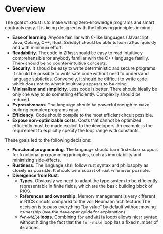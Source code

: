 # Overview

The goal of ZRust is to make writing zero-knowledge programs and smart
contracts easy. It is being designed with the following principles in mind:

- **Ease of learning**. Anyone familiar with C-like languages (Javascript, Java, Golang,
 C++, Rust, Solidity) should be able to learn ZRust quickly and with
 minimum effort.
- **Readability**. The code in ZRust should be easy to read intuitively
 comprehensible for anybody familiar with the C++ language familiy. There should
 be no counter-intuitive concepts.
- **Security**. It should be easy to write deterministic and secure programs.
 It should be possible to write safe code without need to understand language
 subtleties. Conversely, it should be difficult to write code which does not do
 what it intuitively appears to be doing.
- **Minimalism and simplicity**. Less code is better. There should ideally be
 only one way to do something efficiently. Complexity should be reduced.
- **Expressiveness**. The language should be powerful enough to make building
 complex programs easy.
- **Efficiency**. Code should compile to the most efficient circuit possible.
- **Expose non-optimizable costs**. Costs that cannot be optimized efficiently
 must be made explicit to the developers. An example is the requirement to
 explicitly specify the loop range with constants.

These goals led to the following decisions:

- **Functional programming**. The langauge should have first-class support for
 functional programming principles, such as immutability and minimizing
 side-effects.
- **Rustiness**. The language shall follow rust syntax and philosophy as closely
 as possible. It should be a subset of rust whenever possible. 
- **Divergence from Rust**.
  - **Types**. Obviously we need to adapt the type system to be efficiently
   representable in finite fields, which are the basic building block of R1CS.
  - **References and ownership**. Memory management is very different in R1CS
   circuits compared to the von Neumann architecture. The decision is to pass
   everything "by value" by default without moving ownership (see the developer
   guide for explanation).
  - **`for-while` loops**. Combining `for` and `while` loops allows nicer syntax
   without hiding the fact that the `for-while` loop has a fixed number
   of iterations.
